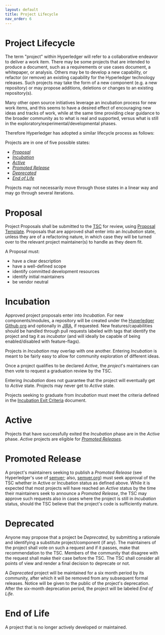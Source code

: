 ```yaml
---
layout: default
title: Project Lifecycle
nav_order: 6
---
```

[//]: # (SPDX-License-Identifier: CC-BY-4.0)

# Project Lifecycle

The term "project" within Hyperledger will refer to a
collaborative endeavor to deliver a work item.
There may be some projects that are intended to produce a document, such
as a requirements or use cases document, a whitepaper, or analysis.
Others may be to develop a new capability, or refactor (or remove) an
existing capability for the Hyperledger technology releases. Such
projects may take the form of a new component (e.g. a new repository) or
may propose additions, deletions or changes to an existing
repository(s).

Many other open source initiatives leverage an incubation process for
new work items, and this seems to have a desired effect of encouraging
new ideas and tracks of work, while at the same time providing clear
guidance to the broader community as to what is real and supported,
versus what is still in the exploratory/experimental/developmental
phases.

Therefore Hyperledger has adopted a similar lifecycle process as
follows:

Projects are in one of five possible states:

-   [*Proposal*](#proposal)
-   [*Incubation*](#incubation)
-   [*Active*](#active)
-   [*Promoted Release*](#promoted-release)
-   [*Deprecated*](#deprecated)
-   [*End of Life*](#end-of-life)

Projects may not necessarily move through those states in a linear way
and may go through several iterations.

# Proposal

Project Proposals shall be submitted to the [TSC](https://www.hyperledger.org/about/leadership)
for review, using [Proposal Template](https://wiki.hyperledger.org/display/TSC/Project+Proposals).
Proposals that are approved shall enter into an *Incubation* state, unless
they are of a refactoring nature, in which case they will be turned over
to the relevant project maintainer(s) to handle as they deem fit.

A Proposal must:

-   have a clear description
-   have a well-defined scope
-   identify committed development resources
-   identify initial maintainers
-   be vendor neutral

# Incubation

Approved project proposals enter into *Incubation*. For new
components/modules, a repository will be created under the
[Hyperledger Github org](https://github.com/hyperledger)
and optionally in [JIRA](https://jira.hyperledger.org), if requested. New
features/capabilities should be handled through pull requests labeled
with tags that identify the project and tag it as
*incubator* (and will ideally be capable of being enabled/disabled with feature-flags).

Projects in *Incubation* may overlap with one another.
Entering *Incubation* is meant to be fairly easy to allow for
community exploration of different ideas.

Once a project qualifies to be declared *Active*, the
*project*\'s maintainers can then vote to request a graduation
review by the TSC.

Entering *Incubation* does not guarantee that the project will
eventually get to *Active* state. Projects may never get
to *Active* state.

Projects seeking to graduate from *Incubation* must meet
the criteria defined in the 
[Incubation Exit Criteria](./project-incubation-exit.md) document.

# Active

Projects that have successfully exited the *Incubation* phase
are in the *Active* phase. *Active* projects are eligible
for [*Promoted Releases*](#promoted-release).

# Promoted Release

A project\'s maintainers seeking to publish a *Promoted
Release* (see Hyperledger\'s use of [semver](./release-taxonomy.md#1);
also, [semver.org](https://semver.org)) must seek approval of the TSC
whether in Active or Incubation status as defined above. While it is
expected that most projects will have reached an *Active* status by
the time their maintainers seek to announce a *Promoted Release*, the
TSC may approve such requests also in cases where the project is still
in *Incubation* status, should the TSC believe that the project\'s code is
sufficiently mature.

# Deprecated

Anyone may propose that a project be *Deprecated*, by submitting a
rationale and identifying a substitute project/component (if any). The
maintainers of the project shall vote on such a request and if it
passes, make that recommendation to the TSC. Members of the community
that disagree with the request shall make their case before the TSC. The
TSC shall consider all points of view and render a final decision to
deprecate or not.

A *Deprecated* project will be maintained for a six month
period by its community, after which it will be removed from any
subsequent formal releases. Notice will be given to the public of the
project\'s deprecation. After the six-month deprecation
period, the project will be labeled *End of Life*.

# End of Life

A project that is no longer actively developed or maintained.
